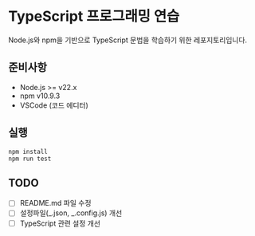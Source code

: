 # TypeScript 프로그래밍 연습
Node.js와 npm을 기반으로 TypeScript 문법을 학습하기 위한 레포지토리입니다.

## 준비사항

- Node.js >= v22.x
- npm v10.9.3
- VSCode (코드 에디터)
  

## 실행

```
npm install
npm run test
```

## TODO

- [ ] README.md 파일 수정
- [ ] 설정파일(_.json, _.config.js) 개선
- [ ] TypeScript 관련 설정 개선
